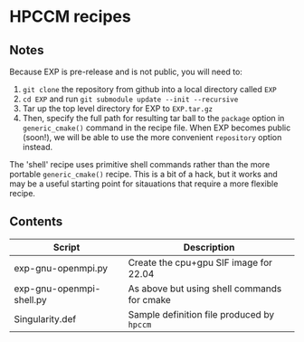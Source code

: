 # HPCCM recipes

## Notes

Because EXP is pre-release and is not public, you will need to:
1. `git clone` the repository from github into a local directory called
   `EXP` 
2. `cd EXP` and run `git submodule update --init --recursive`
3. Tar up the top level directory for EXP to `EXP.tar.gz`
4. Then, specify the full path for resulting tar ball to
   the `package` option in `generic_cmake()` command in the recipe file.
When EXP becomes public (soon!), we will be able to use the more
convenient `repository` option instead.

The 'shell' recipe uses primitive shell commands rather than the more
portable `generic_cmake()` recipe.  This is a bit of a hack, but it
works and may be a useful starting point for sitauations that require
a more flexible recipe.

## Contents

| Script                    | Description                                 |
| ---                       | ---                                         |
| exp-gnu-openmpi.py        | Create the cpu+gpu SIF image for 22.04      |
| exp-gnu-openmpi-shell.py  | As above but using shell commands for cmake |
| Singularity.def           | Sample definition file produced by `hpccm`  |

